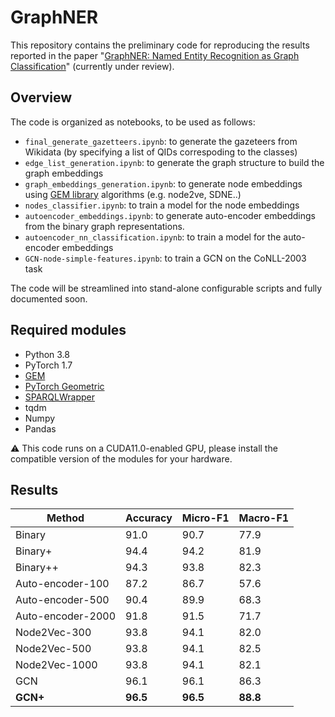 # GraphNER

This repository contains the preliminary code for reproducing the results reported in the paper "[GraphNER: Named Entity Recognition as Graph Classification](https://openreview.net/forum?id=vfpW-kRvLgu)" (currently under review).

## Overview
The code is organized as notebooks, to be used as follows:
* `final_generate_gazetteers.ipynb`: to generate the gazeteers from Wikidata (by specifying a list of QIDs correspoding to the classes)
* `edge_list_generation.ipynb`: to generate the graph structure to build the graph embeddings
* `graph_embeddings_generation.ipynb`: to generate node embeddings using [GEM library](https://github.com/palash1992/GEM) algorithms (e.g. node2ve, SDNE..)
* `nodes_classifier.ipynb`: to train a model for the node embeddings
* `autoencoder_embeddings.ipynb`: to generate auto-encoder embeddings from the binary graph representations.
* `autoencoder_nn_classification.ipynb`: to train a model for the auto-encoder embeddings
* `GCN-node-simple-features.ipynb`: to train a GCN on the CoNLL-2003 task

The code will be streamlined into stand-alone configurable scripts and fully documented soon.

## Required modules
* Python 3.8
* PyTorch 1.7
* [GEM](https://github.com/palash1992/GEM)
* [PyTorch Geometric](https://pytorch-geometric.readthedocs.io/en/latest/)
* [SPARQLWrapper](https://github.com/RDFLib/sparqlwrapper)
* tqdm
* Numpy
* Pandas

:warning:	This code runs on a CUDA11.0-enabled GPU, please install the compatible version of the modules for your hardware.

## Results
Method           | Accuracy | Micro-F1 | Macro-F1 
-----------------|----------|----------|---------
Binary           | 91.0     | 90.7     | 77.9 
Binary+          | 94.4     | 94.2     | 81.9 
Binary++         | 94.3     | 93.8     | 82.3 
Auto-encoder-100 | 87.2     | 86.7     | 57.6
Auto-encoder-500 | 90.4     | 89.9     | 68.3
Auto-encoder-2000| 91.8     | 91.5     | 71.7 
Node2Vec-300     | 93.8     | 94.1     | 82.0
Node2Vec-500     | 93.8     | 94.1     | 82.5
Node2Vec-1000    | 93.8     | 94.1     | 82.1 
GCN              | 96.1     | 96.1     | 86.3 
**GCN+**         | **96.5** | **96.5** | **88.8**

